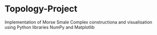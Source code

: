 # Topology-Project
Implementation of Morse Smale Complex constructiona and visualisation using Python libraries NumPy and Matplotlib
